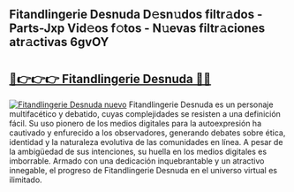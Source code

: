 ## Fitandlingerie Desnuda D𝚎sn𝚞dos filtr𝚊dos - Parts-Jxp Vid𝚎os f𝚘tos - N𝚞evas filtr𝚊ciones atr𝚊ctivas 6gvOY

# <h2><a href="http://mb1vbn2.tromn.icu/?c=Fitandlingerie+Desnuda">🔗👉👉👉 Fitandlingerie Desnuda 🔗🔗</a></h2>

[![Fitandlingerie Desnuda nuevo](https://i.imgur.com/pEAQMta.gif)](http://mb1vbn2.tromn.icu/?c=Fitandlingerie+Desnuda)
Fitandlingerie Desnuda es un personaje multifacético y debatido, cuyas complejidades se resisten a una definición fácil.  Su uso pionero de los medios digitales para la autoexpresión ha cautivado y enfurecido a los observadores, generando debates sobre ética, identidad y la naturaleza evolutiva de las comunidades en línea. A pesar de la ambigüedad de sus intenciones, su huella en los medios digitales es imborrable. Armado con una dedicación inquebrantable y un atractivo innegable, el progreso de Fitandlingerie Desnuda en el universo virtual es ilimitado.
